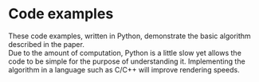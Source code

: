# Code examples

These code examples, written in Python,
demonstrate the basic algorithm described in the paper.  
Due to the amount of computation, Python is a little slow 
yet allows the code to be simple for the purpose of understanding it.
Implementing the algorithm in a language such as C/C++ will improve rendering speeds.


